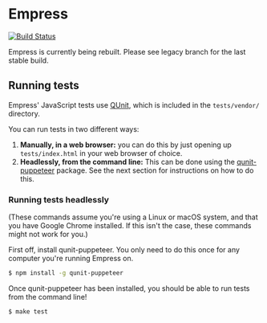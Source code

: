# Empress
[![Build Status](https://travis-ci.org/biocore/empress.svg?branch=master)](https://travis-ci.org/biocore/empress)

Empress is currently being rebuilt. Please see legacy branch for the last stable build.

## Running tests

Empress' JavaScript tests use [QUnit](https://qunitjs.com/), which is included
in the `tests/vendor/` directory.

You can run tests in two different ways:

1. **Manually, in a web browser:** you can do this by just opening up
   `tests/index.html` in your web browser of choice.
2. **Headlessly, from the command line:** This can be done using the
   [qunit-puppeteer](https://github.com/davidtaylorhq/qunit-puppeteer) package.
See the next section for instructions on how to do this.

### Running tests headlessly

(These commands assume you're using a Linux or macOS system, and that you have
Google Chrome installed. If this isn't the case, these commands might not work
for you.)

First off, install qunit-puppeteer. You only need to do this once for any
computer you're running Empress on.

```bash
$ npm install -g qunit-puppeteer
```

Once qunit-puppeteer has been installed, you should be able to run tests from
the command line!

```bash
$ make test
```
